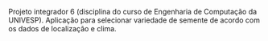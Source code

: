 Projeto integrador 6 (disciplina do curso de Engenharia de Computação da UNIVESP).
Aplicação para selecionar variedade de semente de acordo com os dados de localização e clima.
